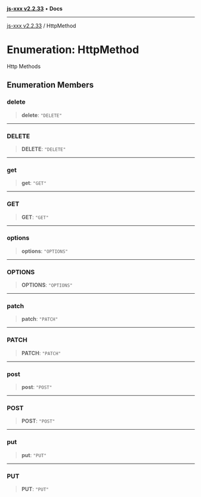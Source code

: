 [**js-xxx v2.2.33**](../README.md) • **Docs**

***

[js-xxx v2.2.33](../README.md) / HttpMethod

# Enumeration: HttpMethod

Http Methods

## Enumeration Members

### delete

> **delete**: `"DELETE"`

***

### DELETE

> **DELETE**: `"DELETE"`

***

### get

> **get**: `"GET"`

***

### GET

> **GET**: `"GET"`

***

### options

> **options**: `"OPTIONS"`

***

### OPTIONS

> **OPTIONS**: `"OPTIONS"`

***

### patch

> **patch**: `"PATCH"`

***

### PATCH

> **PATCH**: `"PATCH"`

***

### post

> **post**: `"POST"`

***

### POST

> **POST**: `"POST"`

***

### put

> **put**: `"PUT"`

***

### PUT

> **PUT**: `"PUT"`
